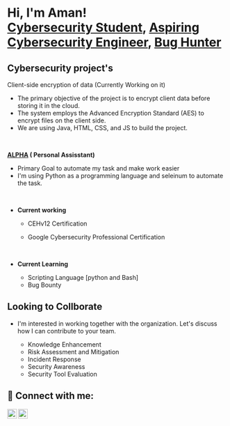 <h1>Hi, I'm Aman! <br/><a href="https://github.com/Amanpiyush">Cybersecurity Student</a>, <a href="https://www.linkedin.com/in/amanpiyush/">Aspiring Cybersecurity Engineer</a>, <a href="#">Bug Hunter</a></h1>

<h2>Cybersecurity project's</h2>

   <b></b>
   
  Client-side encryption of data (Currently Working on it) 
  <ul>
    <li>The primary objective of the project is to encrypt client data before storing it in the cloud.</li>
    <li>The system employs the Advanced Encryption Standard (AES) to encrypt files on the client side.</li>
    <li>We are using Java, HTML, CSS, and JS to build the project.</li>
  </ul>

   <br>
   
  <b><a href="https://github.com/Amanpiyush/AI_personal_Assistant">ALPHA</a> ( Personal Assisstant)</b>
  <ul><li>Primary Goal to automate my task and make work easier</li>
  <li>I'm using Python as a programming language and seleinum to automate the task.</li>
  </ul>

  <br>
  
- <b>Current working</b>
  - CEHv12 Certification
  - Google Cybersecurity Professional Certification

    <br>
  
- <b>Current Learning</b>
  - Scripting Language [python and Bash]
  - Bug Bounty

<h2>Looking to Collborate</h2>

- I'm interested in working together with the organization. Let's discuss how I can contribute to your team.

  <ul>
     <li>Knowledge Enhancement</li>
     <li>Risk Assessment and Mitigation</li>
     <li>Incident Response</li>
     <li>Security Awareness</li>
     <li>Security Tool Evaluation</li>
  </ul>

<h2> 🤳 Connect with me:</h2>


[<img align="left" alt="JoshMadakor | Twitter" width="22px" src="https://cdn.jsdelivr.net/npm/simple-icons@v3/icons/twitter.svg" />][twitter]
[<img align="left" alt="JoshMadakor | LinkedIn" width="22px" src="https://cdn.jsdelivr.net/npm/simple-icons@v3/icons/linkedin.svg" />][linkedin]

<br>

[Twitter]:https://twitter.com/Piyush_2708
[linkedin]:https://www.linkedin.com/in/amanpiyush/

<br>

